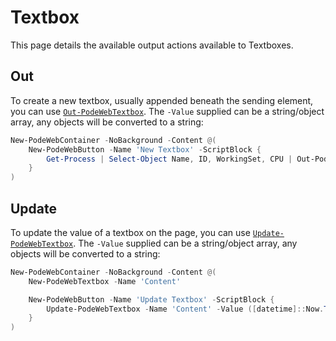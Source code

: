 # Textbox

This page details the available output actions available to Textboxes.

## Out

To create a new textbox, usually appended beneath the sending element, you can use [`Out-PodeWebTextbox`](../../../Functions/Outputs/Out-PodeWebTextbox).  The `-Value` supplied can be a string/object array, any objects will be converted to a string:

```powershell
New-PodeWebContainer -NoBackground -Content @(
    New-PodeWebButton -Name 'New Textbox' -ScriptBlock {
        Get-Process | Select-Object Name, ID, WorkingSet, CPU | Out-PodeWebTextbox -Multiline -Preformat -ReadOnly
    }
)
```

## Update

To update the value of a textbox on the page, you can use [`Update-PodeWebTextbox`](../../../Functions/Outputs/Update-PodeWebTextbox). The `-Value` supplied can be a string/object array, any objects will be converted to a string:

```powershell
New-PodeWebContainer -NoBackground -Content @(
    New-PodeWebTextbox -Name 'Content'

    New-PodeWebButton -Name 'Update Textbox' -ScriptBlock {
        Update-PodeWebTextbox -Name 'Content' -Value ([datetime]::Now.ToString())
    }
)
```
